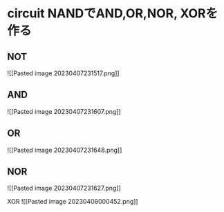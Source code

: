 # circuit NANDでAND,OR,NOR, XORを作る
## NOT
![[Pasted image 20230407231517.png]]

## AND
![[Pasted image 20230407231607.png]]

## OR
![[Pasted image 20230407231648.png]]

## NOR
![[Pasted image 20230407231627.png]]

XOR
![[Pasted image 20230408000452.png]]